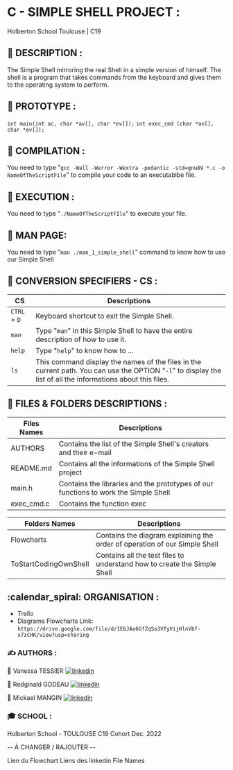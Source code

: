 # C - SIMPLE SHELL PROJECT :
Holberton School Toulouse | C19

## :pencil: DESCRIPTION :
The Simple Shell mirroring the real Shell in a simple version of himself.
The shell is a program that takes commands from the keyboard and gives them to the operating system to perform.

## :pencil: PROTOTYPE :
`int main(int ac, char *av[], char *ev[]);`
`int exec_cmd (char *av[], char *ev[]);`

## :pencil: COMPILATION :
You need to type "`gcc -Wall -Werror -Wextra -pedantic -std=gnu89 *.c -o NameOfTheScriptFile`" to compile your code to an executablbe file.

## :pencil: EXECUTION :
You need to type "`./NameOfTheScriptFIle`" to execute your file.

## :pencil: MAN PAGE:
You need to type "`man ./man_1_simple_shell`" command to know how to use our Simple Shell

## :pencil: CONVERSION SPECIFIERS - CS :

| CS           | Descriptions                                                                |
| ----------------- | ------------------------------------------------------------------ |
| `CTRL` + `D` | Keyboard shortcut to exit the Simple Shell.
| `man` | Type "`man`" in this Simple Shell to have the entire description of how to use it.
| `help` | Type "`help`" to know how to ...
| `ls` | This command display the names of the files in the current path. You can use the OPTION "`-l`" to display the list of all the informations about this files.

## :pencil: FILES & FOLDERS DESCRIPTIONS :

| Files Names             | Descriptions                                                                |
| ----------------- | ------------------------------------------------------------------ |
| AUTHORS | Contains the list of the Simple Shell's creators and their e-mail |
| README.md | Contains all the informations of the Simple Shell project |
| main.h | Contains the libraries and the prototypes of our functions to work the Simple Shell |
| exec_cmd.c | Contains the function exec |

| Folders Names             | Descriptions
| ----------------- | ------------------------------------------------------------------ |
| Flowcharts | Contains the diagram explaining the order of operation of our Simple Shell  |
| ToStartCodingOwnShell | Contains all the test files to understand how to create the Simple Shell

## :calendar_spiral: ORGANISATION :

- Trello
- Diagrams Flowcharts Link:  
`https://drive.google.com/file/d/1E6JAo6GfZqSo3VfyVijHlnVbf-x7zCHK/view?usp=sharing`

### :writing_hand: AUTHORS : 
:small_orange_diamond: Vanessa TESSIER
[![linkedin](https://img.shields.io/badge/linkedin-white?style=for-the-badge&logo=linkedin&logoColor=black)](https://www.linkedin.com/)

:small_orange_diamond: Redginald GODEAU
[![linkedin](https://img.shields.io/badge/linkedin-white?style=for-the-badge&logo=linkedin&logoColor=black)](https://www.linkedin.com/in/vanessa-tessier-601794252/)

:small_orange_diamond: Mickael MANGIN
[![linkedin](https://img.shields.io/badge/linkedin-white?style=for-the-badge&logo=linkedin&logoColor=black)](https://www.linkedin.com/in/vanessa-tessier-601794252/)

### :mortar_board: SCHOOL :

Holberton School - TOULOUSE
C19 Cohort
Dec. 2022

-- À CHANGER / RAJOUTER --

Lien du Flowchart
Liens des linkedin
File Names
